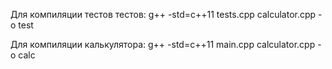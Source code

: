 Для компиляции тестов тестов: g++ -std=c++11 tests.cpp calculator.cpp -o test

Для компиляции калькулятора:  g++ -std=c++11 main.cpp calculator.cpp -o calc
